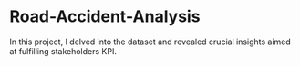 # Road-Accident-Analysis
In this project, I delved into the dataset and revealed crucial insights aimed at fulfilling stakeholders KPI.
